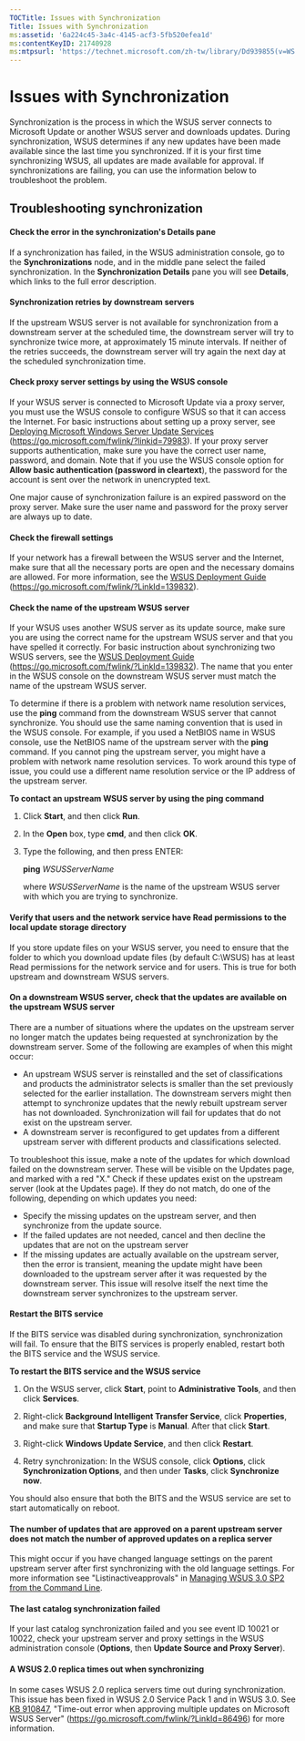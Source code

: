 ```yaml
---
TOCTitle: Issues with Synchronization
Title: Issues with Synchronization
ms:assetid: '6a224c45-3a4c-4145-acf3-5fb520efea1d'
ms:contentKeyID: 21740928
ms:mtpsurl: 'https://technet.microsoft.com/zh-tw/library/Dd939855(v=WS.10)'
---
```


Issues with Synchronization
===========================

Synchronization is the process in which the WSUS server connects to Microsoft Update or another WSUS server and downloads updates. During synchronization, WSUS determines if any new updates have been made available since the last time you synchronized. If it is your first time synchronizing WSUS, all updates are made available for approval. If synchronizations are failing, you can use the information below to troubleshoot the problem.

Troubleshooting synchronization
-------------------------------

#### Check the error in the synchronization's Details pane

If a synchronization has failed, in the WSUS administration console, go to the **Synchronizations** node, and in the middle pane select the failed synchronization. In the **Synchronization Details** pane you will see **Details**, which links to the full error description.

#### Synchronization retries by downstream servers

If the upstream WSUS server is not available for synchronization from a downstream server at the scheduled time, the downstream server will try to synchronize twice more, at approximately 15 minute intervals. If neither of the retries succeeds, the downstream server will try again the next day at the scheduled synchronization time.

#### Check proxy server settings by using the WSUS console

If your WSUS server is connected to Microsoft Update via a proxy server, you must use the WSUS console to configure WSUS so that it can access the Internet. For basic instructions about setting up a proxy server, see [Deploying Microsoft Windows Server Update Services](https://go.microsoft.com/fwlink/?linkid=79983) (https://go.microsoft.com/fwlink/?linkid=79983). If your proxy server supports authentication, make sure you have the correct user name, password, and domain. Note that if you use the WSUS console option for **Allow basic authentication (password in cleartext**), the password for the account is sent over the network in unencrypted text.

One major cause of synchronization failure is an expired password on the proxy server. Make sure the user name and password for the proxy server are always up to date.

#### Check the firewall settings

If your network has a firewall between the WSUS server and the Internet, make sure that all the necessary ports are open and the necessary domains are allowed. For more information, see the [WSUS Deployment Guide](https://go.microsoft.com/fwlink/?linkid=139832) (https://go.microsoft.com/fwlink/?LinkId=139832).

#### Check the name of the upstream WSUS server

If your WSUS uses another WSUS server as its update source, make sure you are using the correct name for the upstream WSUS server and that you have spelled it correctly. For basic instruction about synchronizing two WSUS servers, see the [WSUS Deployment Guide](https://go.microsoft.com/fwlink/?linkid=139832) (https://go.microsoft.com/fwlink/?LinkId=139832). The name that you enter in the WSUS console on the downstream WSUS server must match the name of the upstream WSUS server.

To determine if there is a problem with network name resolution services, use the **ping** command from the downstream WSUS server that cannot synchronize. You should use the same naming convention that is used in the WSUS console. For example, if you used a NetBIOS name in WSUS console, use the NetBIOS name of the upstream server with the **ping** command. If you cannot ping the upstream server, you might have a problem with network name resolution services. To work around this type of issue, you could use a different name resolution service or the IP address of the upstream server.

**To contact an upstream WSUS server by using the ping command**
1.  Click **Start**, and then click **Run**.

2.  In the **Open** box, type **cmd**, and then click **OK**.

3.  Type the following, and then press ENTER:

    **ping** *WSUSServerName*

    where *WSUSServerName* is the name of the upstream WSUS server with which you are trying to synchronize.

#### Verify that users and the network service have Read permissions to the local update storage directory

If you store update files on your WSUS server, you need to ensure that the folder to which you download update files (by default C:\\WSUS) has at least Read permissions for the network service and for users. This is true for both upstream and downstream WSUS servers.

#### On a downstream WSUS server, check that the updates are available on the upstream WSUS server

There are a number of situations where the updates on the upstream server no longer match the updates being requested at synchronization by the downstream server. Some of the following are examples of when this might occur:

-   An upstream WSUS server is reinstalled and the set of classifications and products the administrator selects is smaller than the set previously selected for the earlier installation. The downstream servers might then attempt to synchronize updates that the newly rebuilt upstream server has not downloaded. Synchronization will fail for updates that do not exist on the upstream server.
-   A downstream server is reconfigured to get updates from a different upstream server with different products and classifications selected.

To troubleshoot this issue, make a note of the updates for which download failed on the downstream server. These will be visible on the Updates page, and marked with a red "X." Check if these updates exist on the upstream server (look at the Updates page). If they do not match, do one of the following, depending on which updates you need:

-   Specify the missing updates on the upstream server, and then synchronize from the update source.
-   If the failed updates are not needed, cancel and then decline the updates that are not on the upstream server
-   If the missing updates are actually available on the upstream server, then the error is transient, meaning the update might have been downloaded to the upstream server after it was requested by the downstream server. This issue will resolve itself the next time the downstream server synchronizes to the upstream server.

#### Restart the BITS service

If the BITS service was disabled during synchronization, synchronization will fail. To ensure that the BITS services is properly enabled, restart both the BITS service and the WSUS service.

**To restart the BITS service and the WSUS service**
1.  On the WSUS server, click **Start**, point to **Administrative Tools**, and then click **Services**.

2.  Right-click **Background Intelligent Transfer Service**, click **Properties**, and make sure that **Startup Type** is **Manual**. After that click **Start**.

3.  Right-click **Windows Update Service**, and then click **Restart**.

4.  Retry synchronization: In the WSUS console, click **Options**, click **Synchronization Options**, and then under **Tasks**, click **Synchronize now**.

You should also ensure that both the BITS and the WSUS service are set to start automatically on reboot.

#### The number of updates that are approved on a parent upstream server does not match the number of approved updates on a replica server

This might occur if you have changed language settings on the parent upstream server after first synchronizing with the old language settings. For more information see "Listinactiveapprovals" in [Managing WSUS 3.0 SP2 from the Command Line](https://technet.microsoft.com/4d4b90e9-bbb2-429a-92c9-1e5388240416).

#### The last catalog synchronization failed

If your last catalog synchronization failed and you see event ID 10021 or 10022, check your upstream server and proxy settings in the WSUS administration console (**Options**, then **Update Source and Proxy Server**).

#### A WSUS 2.0 replica times out when synchronizing

In some cases WSUS 2.0 replica servers time out during synchronization. This issue has been fixed in WSUS 2.0 Service Pack 1 and in WSUS 3.0. See [KB 910847](https://go.microsoft.com/fwlink/?linkid=86496), "Time-out error when approving multiple updates on Microsoft WSUS Server" (https://go.microsoft.com/fwlink/?LinkId=86496) for more information.
